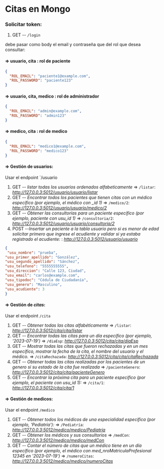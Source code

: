 # Citas en Mongo

### Solicitar token:

1. GET -- `/login`

debe pasar como body el email y contraseña que del rol que desea consultar:

#### => usuario, cita : rol de paciente

```json
{
  "ROL_EMAIL": "paciente1@example.com",
  "ROL_PASSWORD": "paciente123"
}
```
#### => usuario, cita, medico : rol de administrador

```json
{
  "ROL_EMAIL": "admin@example.com",
  "ROL_PASSWORD": "admin123"
}
```
#### => medico, cita : rol de medico

```json
{
  "ROL_EMAIL": "medico1@example.com",
  "ROL_PASSWORD": "medico123"
}
```

#### => Gestión de usuarios:

Usar el endpoint `/usuario

1. GET -- *listar todas los usuarios ordenados alfabeticamente* => `/listar`: *http://127.0.0.3:5012/usuario/usuario/listar*
2. GET -- *Encontrar todos los pacientes que tienen citas con un médico específico (por ejemplo, el médico con _id 1)*  => `/medico/2`: *http://127.0.0.3:5012/usuario/usuario/medico/2*
3. GET -- *Obtener las consultorías para un paciente específico (por ejemplo, paciente con usu_id 1)* => `/consultoria/2`: *http://127.0.0.3:5012/usuario/usuario/consultoria/2*
4. POST --*Insertar un paciente a la tabla usuario pero si es menor de edad solicitar primero que ingrese el acudiente y validar si ya estaba registrado el acudiente:* : *http://127.0.0.3:5012/usuario/usuario*

```json
{
 "usu_nombre": "prueba",
"usu_primer_apellido": "González",
"usu_segundo_apellido": "Sánchez",
"usu_telefono": "5555555555",
"usu_direccion": "Calle 123, Ciudad",
"usu_email": "carlos@example.com",
"usu_tipodoc": "Cédula de Ciudadanía",
"usu_genero": "Masculino",
"usu_acudiente": 3
}
```



#### => Gestión de *citas*:

Usar el endpoint `/cita`

1. GET -- *Obtener todas las citas alfabéticamente* => `/listar`: *http://127.0.0.3:5012/cita/cita/listar*
2. GET -- *Encontrar todas las citas para un día específico (por ejemplo, '2023-07-19')* => `/diaEsp`: *http://127.0.0.3:5012/cita/cita/diaEsp*
3. GET -- *Mostrar todas las citas que fueron rechazadas y en un mes específico, mostrar la fecha de la cita, el nombre del usuario y el médico.* => `/citaRechazada`: *http://127.0.0.3:5012/cita/cita/citaRechazada*
4. GET -- *Obtener todas las citas realizadas por los pacientes de un genero si su estado de la cita fue realizada* => `/pacienteGenero`: *http://127.0.0.3:5012/cita/cita/pacienteGenero*
5. GET -- *Encontrar la próxima cita para un paciente específico (por ejemplo, el paciente con usu_id 1):* => `/cita/1`: *http://127.0.0.3:5012/cita/cita/1*

#### => Gestión de **medicos**:

Usar el endpoint `/medico`

1. GET -- *Obtener todos los médicos de una especialidad específica (por ejemplo, 'Pediatría'):* => `/Pediatría`: *http://127.0.0.3:5012/medico/medico/Pediatría*
2. GET -- *Obtener los médicos y sus consultorios*  => `/medCon`: *http://127.0.0.3:5012/medico/medico/medCon*
3. GET -- *Contar el número de citas que un médico tiene en un día específico (por ejemplo, el médico con med_nroMatriculaProfesional 12345 en '2023-07-19')*  => `/numeroCitas`: *http://127.0.0.3:5012/medico/medico/numeroCitas*